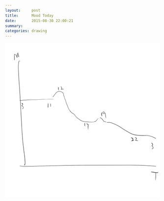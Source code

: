 ```yaml
---
layout:     post
title:      Mood Today
date:       2015-08-30 22:00:21
summary:    
categories: drawing
---
```

![Mood Today](/images/blog/Mood-Today.png "Mood every fucking day.")

